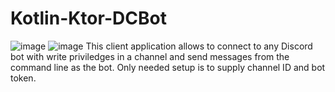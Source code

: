 # Kotlin-Ktor-DCBot
![image](https://user-images.githubusercontent.com/64753746/227151441-7ce95af2-942c-491a-a507-b867415ecf5d.png)
![image](https://user-images.githubusercontent.com/64753746/227151472-06f6c5f0-1eb2-4378-8797-17da053de481.png)
This client application allows to connect to any Discord bot with write priviledges in a channel and send messages from the command line as the bot.
Only needed setup is to supply channel ID and bot token.
